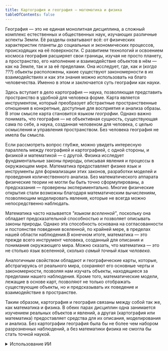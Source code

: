 ```yaml
---
title: Картография и география — математика и физика
tableOfContents: false
---
```


География — это не единая монолитная дисциплина, а сложный комплекс естественных и общественных наук, изучающих различные аспекты Земли. Её разделы охватывают всё: от физических характеристик планеты до социальных и экономических процессов, происходящих на её поверхности. С развитием технологий и освоением космоса география расширяет свои границы, изучая не просто планету, а пространство, его наполнение и взаимодействие объектов в нём — как на Земле, так и за её пределами. Она исследует, где, как и (_когда ???_) обьекты расположены, какие существуют закономерности в их взаимодействиях и как эти знания можно использовать на благо человечества. Именно в этом и заключается суть географии как науки.

Здесь вступает в дело картография — наука, позволяющая представить пространство в удобной для человека форме. Карта является инструментом, который преобразует абстрактные пространственные отношения в конкретные, доступные для восприятия и анализа образы.  В этом смысле карта становится языком _географии_. Однако важно понимать, что география — не объективная сущность, существующая сама по себе, а наука, созданная человеком для человека, с целью осмысления и управления пространством. Без человека география не имела бы смысла.

Если рассмотреть вопрос глубже, можно увидеть интересную параллель между географией и картографией, с одной стороны, и физикой и математикой — с другой. Физика исследует фундаментальные законы природы, описывая явления и процессы в окружающем мире. Математика предоставляет физике язык и инструменты для формализации этих законов, разработки моделей и проведения количественного анализа. Без математического аппарата физические теории не могли бы быть точно сформулированы, а предсказания — проверены экспериментально. Многие физические открытия стали возможны благодаря математическим вычислениям, позволяющим моделировать явления, которые не всегда можно непосредственно наблюдать.

Математика часто называется _"языком вселенной"_, поскольку она обладает предсказательной способностью и позволяет описывать законы природы. Однако эта способность основана на согласованности и постоянстве поведения вселенной, по крайней мере, в пределах нашей области наблюдения.В конечном итоге, математика — это прежде всего инструмент человека, созданный для описания и понимания окружающего мира. Можно сказать, что математика — это не столько язык вселенной, сколько _самый точный язык человека_.

Аналогичным свойством обладают и географические карты, которые, абстрагируясь от реального мира, сохраняют его основные черты и закономерности, позволяя нам изучать объекты, находящиеся за пределами нашего наблюдения. Кроме того, математические модели, лежащие в основе карт, позволяют не только отображать существующие объекты, но и предсказывать их поведение и взаимодействие в пространстве.

Таким образом, картография и география связаны между собой так же, как математика и физика. В обеих парах дисциплин одна занимается изучением реальных объектов и явлений, а другая (картография или математика) предоставляет средства для их описания, моделирования и анализа. Без картографии география была бы не более чем набором разрозненных наблюдений, а без математики физика не смогла бы стать точной наукой.

<details>
<summary>Использование ИИ</summary>

Для редактуры текста использован ChatGPT🌈, модель GPT-4O

</details>
